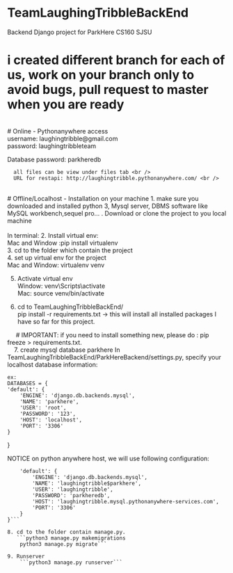 # TeamLaughingTribbleBackEnd <br />
Backend Django project for ParkHere CS160 SJSU
<br />
# i created different branch for each of us, work on your branch only to avoid bugs, pull request to master when you are ready
<br />
# Online - Pythonanywhere access <br />
   username: laughingtribble@gmail.com <br />
   password: laughingtribbleteam <br />
    
   Database password: parkheredb <br />
    
      all files can be view under files tab <br />
      URL for restapi: http://laughingtribble.pythonanywhere.com/ <br />

<br />
# Offline/Localhost - Installation on your machine
1. make sure you downloaded and installed python 3, Mysql server, DBMS software like MySQL workbench,sequel pro...
    . Download or clone the project to you local machine <br />

<br />
In terminal:
2. Install virtual env:<br />
    Mac and Window :pip install virtualenv
  <br />  
3. cd to the folder which contain the project<br />
4. set up virtual env for the project <br />
    Mac and Window: virtualenv venv<br />
    
5. Activate virtual env<br />
    Window: venv\Scripts\activate<br />
    Mac: source venv/bin/activate<br />
    
6. cd to TeamLaughingTribbleBackEnd/<br />
      pip install -r requirements.txt -> this will install all installed packages I have so far for this project.<br />
      
      # IMPORTANT: if you need to install something new, please do : pip freeze > requirements.txt. <br />
    
7. create mysql database parkhere 
    In TeamLaughingTribbleBackEnd/ParkHereBackend/settings.py, specify your localhost database information:
    
    ex: 
    DATABASES = {
    'default': {
        'ENGINE': 'django.db.backends.mysql',
        'NAME': 'parkhere',
        'USER': 'root',
        'PASSWORD': '123',
        'HOST': 'localhost',
        'PORT': '3306'
    }
}


NOTICE on python anywhere host, we will use following configuration:

```DATABASES = {
    'default': {
        'ENGINE': 'django.db.backends.mysql',
        'NAME': 'laughingtribble$parkhere',
        'USER': 'laughingtribble',
        'PASSWORD': 'parkheredb',
        'HOST': 'laughingtribble.mysql.pythonanywhere-services.com',
        'PORT': '3306'
    }
}```

8. cd to the folder contain manage.py. 
   ```python3 manage.py makemigrations
    python3 manage.py migrate```
    
9. Runserver
    ```python3 manage.py runserver```
    
